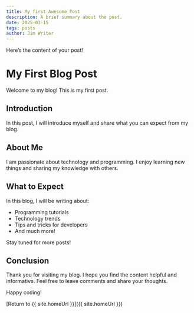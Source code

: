 ```yaml
---
title: My first Awesome Post
description: A brief summary about the post.
date: 2025-03-15
tags: posts
author: Jim Writer
---
```

Here’s the content of your post!


# My First Blog Post

Welcome to my blog! This is my first post.

## Introduction

In this post, I will introduce myself and share what you can expect from my blog.

## About Me

I am passionate about technology and programming. I enjoy learning new things and sharing my knowledge with others.

## What to Expect

In this blog, I will be writing about:
- Programming tutorials
- Technology trends
- Tips and tricks for developers
- And much more!

Stay tuned for more posts!

## Conclusion

Thank you for visiting my blog. I hope you find the content helpful and informative. Feel free to leave comments and share your thoughts.

Happy coding!

[Return to {{ site.homeUrl }}]({{ site.homeUrl }})


